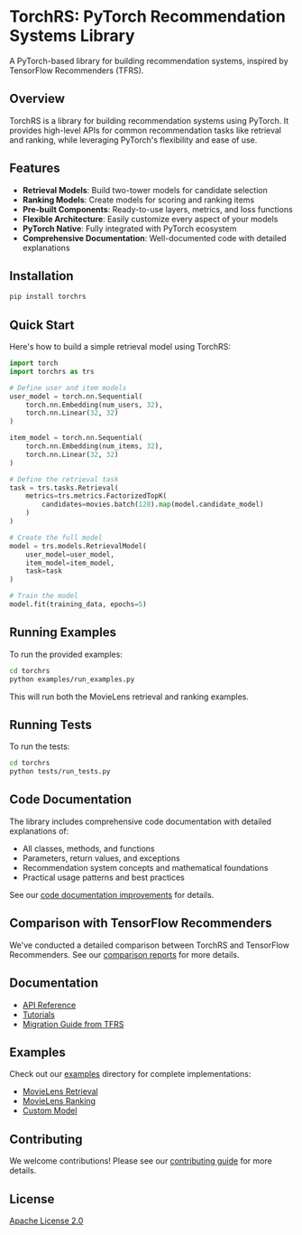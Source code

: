 # TorchRS: PyTorch Recommendation Systems Library

A PyTorch-based library for building recommendation systems, inspired by TensorFlow Recommenders (TFRS).

## Overview

TorchRS is a library for building recommendation systems using PyTorch. It provides high-level APIs for common recommendation tasks like retrieval and ranking, while leveraging PyTorch's flexibility and ease of use.

## Features

- **Retrieval Models**: Build two-tower models for candidate selection
- **Ranking Models**: Create models for scoring and ranking items
- **Pre-built Components**: Ready-to-use layers, metrics, and loss functions
- **Flexible Architecture**: Easily customize every aspect of your models
- **PyTorch Native**: Fully integrated with PyTorch ecosystem
- **Comprehensive Documentation**: Well-documented code with detailed explanations

## Installation

```bash
pip install torchrs
```

## Quick Start

Here's how to build a simple retrieval model using TorchRS:

```python
import torch
import torchrs as trs

# Define user and item models
user_model = torch.nn.Sequential(
    torch.nn.Embedding(num_users, 32),
    torch.nn.Linear(32, 32)
)

item_model = torch.nn.Sequential(
    torch.nn.Embedding(num_items, 32),
    torch.nn.Linear(32, 32)
)

# Define the retrieval task
task = trs.tasks.Retrieval(
    metrics=trs.metrics.FactorizedTopK(
        candidates=movies.batch(128).map(model.candidate_model)
    )
)

# Create the full model
model = trs.models.RetrievalModel(
    user_model=user_model,
    item_model=item_model,
    task=task
)

# Train the model
model.fit(training_data, epochs=5)
```

## Running Examples

To run the provided examples:

```bash
cd torchrs
python examples/run_examples.py
```

This will run both the MovieLens retrieval and ranking examples.

## Running Tests

To run the tests:

```bash
cd torchrs
python tests/run_tests.py
```

## Code Documentation

The library includes comprehensive code documentation with detailed explanations of:
- All classes, methods, and functions
- Parameters, return values, and exceptions
- Recommendation system concepts and mathematical foundations
- Practical usage patterns and best practices

See our [code documentation improvements](torchrs/code_documentation_improvements.md) for details.

## Comparison with TensorFlow Recommenders

We've conducted a detailed comparison between TorchRS and TensorFlow Recommenders. See our [comparison reports](comparisons/) for more details.

## Documentation

- [API Reference](docs/api.md)
- [Tutorials](docs/tutorials/)
- [Migration Guide from TFRS](docs/migration.md)

## Examples

Check out our [examples](examples/) directory for complete implementations:

- [MovieLens Retrieval](examples/movielens_retrieval.py)
- [MovieLens Ranking](examples/movielens_ranking.py)
- [Custom Model](examples/custom_model.py)

## Contributing

We welcome contributions! Please see our [contributing guide](CONTRIBUTING.md) for more details.

## License

[Apache License 2.0](LICENSE)